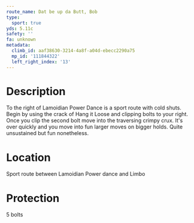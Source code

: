 ```yaml
---
route_name: Dat be up da Butt, Bob
type:
  sport: true
yds: 5.11c
safety: ''
fa: unknown
metadata:
  climb_id: aaf38630-3214-4a8f-a04d-ebecc2290a75
  mp_id: '111844322'
  left_right_index: '13'
---
```

# Description
To the right of Lamoidian Power Dance is a sport route with cold shuts.  Begin by using the crack of Hang it Loose and clipping bolts to your right.  Once you clip the second bolt move into the traversing crimpy crux.  It's over quickly and you move into fun larger moves on bigger holds.  Quite unsustained but fun nonetheless.

# Location
Sport route between Lamoidian Power dance and Limbo

# Protection
5 bolts
